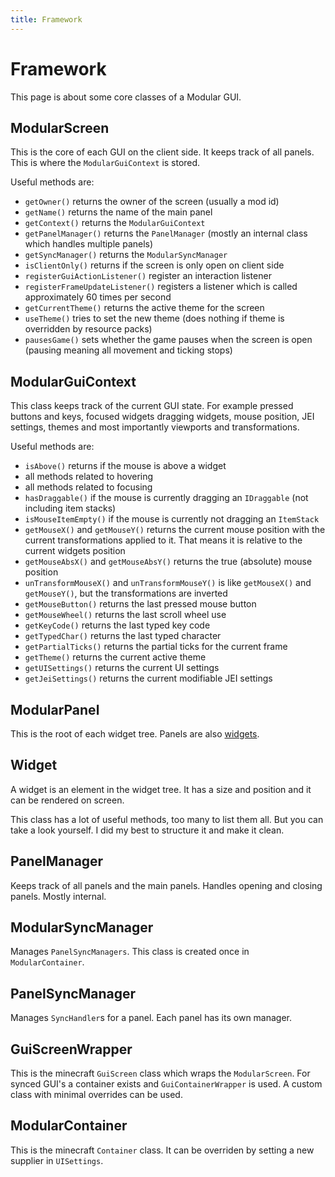 ```yaml
---
title: Framework
---
```


# Framework

This page is about some core classes of a Modular GUI.

## ModularScreen

This is the core of each GUI on the client side. It keeps track of all panels.
This is where the `ModularGuiContext` is stored.

Useful methods are:

- `getOwner()` returns the owner of the screen (usually a mod id)
- `getName()` returns the name of the main panel
- `getContext()` returns the `ModularGuiContext`
- `getPanelManager()` returns the `PanelManager` (mostly an internal class which handles multiple panels)
- `getSyncManager()` returns the `ModularSyncManager`
- `isClientOnly()` returns if the screen is only open on client side
- `registerGuiActionListener()` register an interaction listener
- `registerFrameUpdateListener()` registers a listener which is called approximately 60 times per second
- `getCurrentTheme()` returns the active theme for the screen
- `useTheme()` tries to set the new theme (does nothing if theme is overridden by resource packs)
- `pausesGame()` sets whether the game pauses when the screen is open (pausing meaning all movement and ticking stops)

## ModularGuiContext

This class keeps track of the current GUI state. For example pressed buttons and keys, focused widgets
dragging widgets, mouse position, JEI settings, themes and most importantly viewports and transformations.

Useful methods are:

- `isAbove()` returns if the mouse is above a widget
- all methods related to hovering
- all methods related to focusing
- `hasDraggable()` if the mouse is currently dragging an `IDraggable` (not including item stacks)
- `isMouseItemEmpty()` if the mouse is currently not dragging an `ItemStack`
- `getMouseX()` and `getMouseY()` returns the current mouse position with the current transformations applied to it.
  That
  means it is relative to the current widgets position
- `getMouseAbsX()` and `getMouseAbsY()` returns the true (absolute) mouse position
- `unTransformMouseX()` and `unTransformMouseY()` is like `getMouseX()` and `getMouseY()`, but the transformations are
  inverted
- `getMouseButton()` returns the last pressed mouse button
- `getMouseWheel()` returns the last scroll wheel use
- `getKeyCode()` returns the last typed key code
- `getTypedChar()` returns the last typed character
- `getPartialTicks()` returns the partial ticks for the current frame
- `getTheme()` returns the current active theme
- `getUISettings()` returns the current UI settings
- `getJeiSettings()` returns the current modifiable JEI settings

## ModularPanel

This is the root of each widget tree. Panels are also [widgets](#widget).

## Widget

A widget is an element in the widget tree. It has a size and position and it can be rendered on screen.

This class has a lot of useful methods, too many to list them all. But you can take a look yourself. I did my best
to structure it and make it clean.

## PanelManager

Keeps track of all panels and the main panels. Handles opening and closing panels. Mostly internal.

## ModularSyncManager

Manages `PanelSyncManagers`. This class is created once in `ModularContainer`.

## PanelSyncManager

Manages `SyncHandler`s for a panel. Each panel has its own manager.

## GuiScreenWrapper

This is the minecraft `GuiScreen` class which wraps the `ModularScreen`.
For synced GUI's a container exists and `GuiContainerWrapper` is used. A custom class with minimal overrides can be
used.

## ModularContainer

This is the minecraft `Container` class. It can be overriden by setting a new supplier in `UISettings`.
